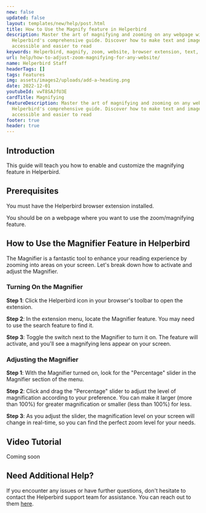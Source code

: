 ```yaml
---
new: false
updated: false
layout: templates/new/help/post.html
title: How to Use the Magnify feature in Helperbird
description: Master the art of magnifying and zooming on any webpage with
  Helperbird's comprehensive guide. Discover how to make text and images more
  accessible and easier to read
keywords: Helperbird, magnify, zoom, website, browser extension, text, images, feature
url: help/how-to-adjust-zoom-magnifying-for-any-website/
name: Helperbird Staff
headerTags: []
tags: Features
img: assets/images2/uploads/add-a-heading.png
date: 2022-12-01
youtubeId: vwT8SAJfU3E
cardTitle: Magnifying
featureDescription: Master the art of magnifying and zooming on any webpage with
  Helperbird's comprehensive guide. Discover how to make text and images more
  accessible and easier to read
footer: true
header: true
---
```

## Introduction

This guide will teach you how to enable and customize the magnifying feature in Helperbird. 

## Prerequisites

You must have the Helperbird browser extension installed.

You should be on a webpage where you want to use the zoom/magnifying feature.

## How to Use the Magnifier Feature in Helperbird

The Magnifier is a fantastic tool to enhance your reading experience by zooming into areas on your screen. Let's break down how to activate and adjust the Magnifier.

### Turning On the Magnifier

**Step 1**: Click the Helperbird icon in your browser's toolbar to open the extension.

**Step 2**: In the extension menu, locate the Magnifier feature. You may need to use the search feature to find it.

**Step 3**: Toggle the switch next to the Magnifier to turn it on. The feature will activate, and you'll see a magnifying lens appear on your screen.

### Adjusting the Magnifier

**Step 1**: With the Magnifier turned on, look for the "Percentage" slider in the Magnifier section of the menu.

**Step 2**: Click and drag the "Percentage" slider to adjust the level of magnification according to your preference. You can make it larger (more than 100%) for greater magnification or smaller (less than 100%) for less.

**Step 3**: As you adjust the slider, the magnification level on your screen will change in real-time, so you can find the perfect zoom level for your needs.





## Video Tutorial

Coming soon

## Need Additional Help?

If you encounter any issues or have further questions, don't hesitate to contact the Helperbird support team for assistance. You can reach out to them [here](/support).
